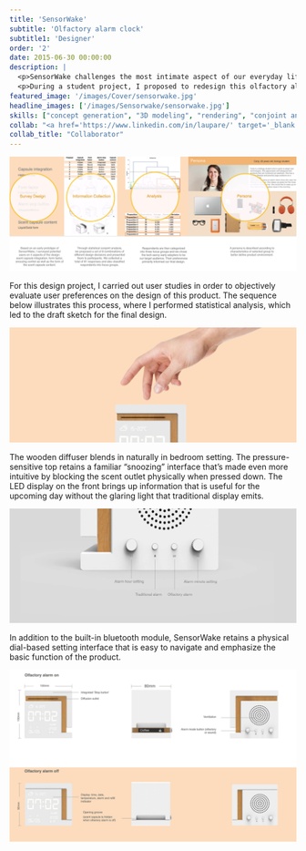 ```yaml
---
title: 'SensorWake'
subtitle: 'Olfactory alarm clock'
subtitle1: 'Designer'
order: '2'
date: 2015-06-30 00:00:00
description: |
  <p>SensorWake challenges the most intimate aspect of our everyday life: how do we wake up in the morning? </p>
  <p>During a student project, I proposed to redesign this olfactory alarm clock for a more gentle, intuitive and intimate wakeup.</p>
featured_image: '/images/Cover/sensorwake.jpg'
headline_images: ['/images/Sensorwake/sensorwake.jpg']
skills: ["concept generation", "3D modeling", "rendering", "conjoint analysis", "user research"]
collab: "<a href='https://www.linkedin.com/in/laupare/' target='_blank'>Laura Paré</a>"
collab_title: "Collaborator"
---
```


![](/images/Sensorwake/process.jpg)

For this design project, I carried out user studies in order to objectively evaluate user preferences on the design of this product. The sequence below illustrates this process, where I performed statistical analysis, which led to the draft sketch for the final design.

![](/images/Sensorwake/sensorhand.jpg)

The wooden diffuser blends in naturally in bedroom setting. The pressure-sensitive top retains a familiar “snoozing” interface that’s made even more intuitive by blocking the scent outlet physically when pressed down. The LED display on the front brings up information that is useful for the upcoming day without the glaring light that traditional display emits. 

![](/images/Sensorwake/sensorback.jpg)

In addition to the built-in bluetooth module, SensorWake retains a physical dial-based setting interface that is easy to navigate and emphasize the basic function of the product. 

![](/images/Sensorwake/sensorpic.jpg)







